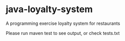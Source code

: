 # java-loyalty-system
A programming exercise loyalty system for restaurants


Please run maven test to see output, or check tests.txt
